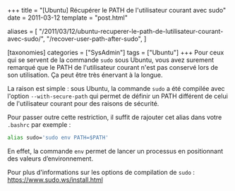+++
title = "[Ubuntu] Récupérer le PATH de l'utilisateur courant avec sudo"
date = 2011-03-12
template = "post.html"

aliases = [
  "/2011/03/12/ubuntu-recuperer-le-path-de-lutilisateur-courant-avec-sudo/",
  "/recover-user-path-after-sudo",
]

[taxonomies]
categories = ["SysAdmin"]
tags = ["Ubuntu"]
+++
Pour ceux qui se servent de la commande `sudo` sous Ubuntu, vous avez surement
remarqué que le PATH de l'utilisateur courant n'est pas conservé lors de son
utilisation. Ça peut être très énervant à la longue.

La raison est simple : sous Ubuntu, la commande `sudo` a été compilée avec
l'option `--with-secure-path` qui permet de définir un PATH différent de celui
de l'utilisateur courant pour des raisons de sécurité.

Pour passer outre cette restriction, il suffit de rajouter cet alias dans votre
`.bashrc` par exemple :

```bash
alias sudo='sudo env PATH=$PATH'
```

En effet, la commande `env` permet de lancer un processus en positionnant des
valeurs d’environnement.

Pour plus d'informations sur les options de compilation de `sudo` :
<https://www.sudo.ws/install.html>
